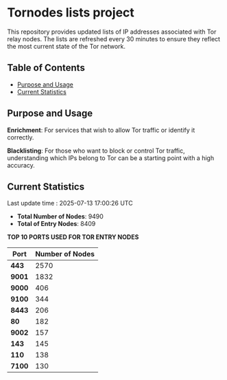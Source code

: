 # Tornodes lists project

This repository provides updated lists of IP addresses associated with Tor relay nodes. The lists are refreshed every 30 minutes to ensure they reflect the most current state of the Tor network.

## Table of Contents

- [Purpose and Usage](#purpose-and-usage)
- [Current Statistics](#current-statistics)


## Purpose and Usage

**Enrichment**: For services that wish to allow Tor traffic or identify it correctly.

**Blacklisting**: For those who want to block or control Tor traffic, understanding which IPs belong to Tor can be a starting point with a high accuracy.

## Current Statistics

Last update time : 2025-07-13 17:00:26 UTC

- **Total Number of Nodes**: 9490
- **Total of Entry Nodes**: 8409

**TOP 10 PORTS USED FOR TOR ENTRY NODES**

| **Port** | **Number of Nodes** |
|------|-----------------|
| **443**   | 2570  |
| **9001**   | 1832  |
| **9000**   | 406  |
| **9100**   | 344  |
| **8443**   | 206  |
| **80**   | 182  |
| **9002**   | 157  |
| **143**   | 145  |
| **110**   | 138  |
| **7100**   | 130  |

